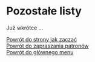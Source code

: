 # Pozostałe listy
Już wkrótce ...

[Powrót do strony jak zacząć](jak_zaczac.md#jak-zaczac-inne)  
[Powrót do zapraszania patronów](jak_zapraszac_patronow.md)  
[Powrót do głównego menu](index.md)
